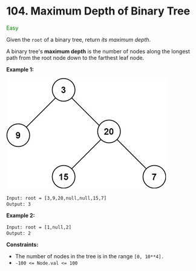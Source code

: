# 104. Maximum Depth of Binary Tree
<span style="color:green">Easy</span>

Given the `root` of a binary tree, return *its maximum depth*.

A binary tree's **maximum depth** is the number of nodes along the longest path from the root node down to the farthest leaf node.

**Example 1:**

<img src="./images/tmp-tree.jpg" />

```
Input: root = [3,9,20,null,null,15,7]
Output: 3
```
**Example 2:**
```
Input: root = [1,null,2]
Output: 2
```

**Constraints:**
- The number of nodes in the tree is in the range `[0, 10**4].`
- `-100 <= Node.val <= 100`
